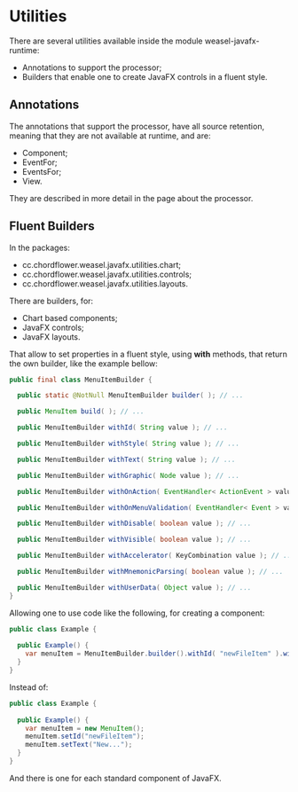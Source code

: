 # Utilities

There are several utilities available inside the module weasel-javafx-runtime:

- Annotations to support the processor;
- Builders that enable one to create JavaFX controls in a fluent style.

## Annotations

The annotations that support the processor, have all source retention, meaning that they are not
available at runtime, and are:

- Component;
- EventFor;
- EventsFor;
- View.

They are described in more detail in the page about the processor.

## Fluent Builders

In the packages:

- cc.chordflower.weasel.javafx.utilities.chart;
- cc.chordflower.weasel.javafx.utilities.controls;
- cc.chordflower.weasel.javafx.utilities.layouts.

There are builders, for:

- Chart based components;
- JavaFX controls;
- JavaFX layouts.

That allow to set properties in a fluent style, using **with** methods, that return the own builder, like the example 
bellow:

~~~java
public final class MenuItemBuilder {

  public static @NotNull MenuItemBuilder builder( ); // ...

  public MenuItem build( ); // ...

  public MenuItemBuilder withId( String value ); // ...

  public MenuItemBuilder withStyle( String value ); // ...

  public MenuItemBuilder withText( String value ); // ...

  public MenuItemBuilder withGraphic( Node value ); // ...

  public MenuItemBuilder withOnAction( EventHandler< ActionEvent > value ); // ...

  public MenuItemBuilder withOnMenuValidation( EventHandler< Event > value ); // ...

  public MenuItemBuilder withDisable( boolean value ); // ...

  public MenuItemBuilder withVisible( boolean value ); // ...

  public MenuItemBuilder withAccelerator( KeyCombination value ); // ...

  public MenuItemBuilder withMnemonicParsing( boolean value ); // ...

  public MenuItemBuilder withUserData( Object value ); // ...
}
~~~

Allowing one to use code like the following, for creating a component:

~~~java
public class Example {
  
  public Example() {
    var menuItem = MenuItemBuilder.builder().withId( "newFileItem" ).withText( "New..." ).build();
  }
}
~~~

Instead of:

~~~java
public class Example {
  
  public Example() {
    var menuItem = new MenuItem();
    menuItem.setId("newFileItem");
    menuItem.setText("New...");
  }
}
~~~

And there is one for each standard component of JavaFX.